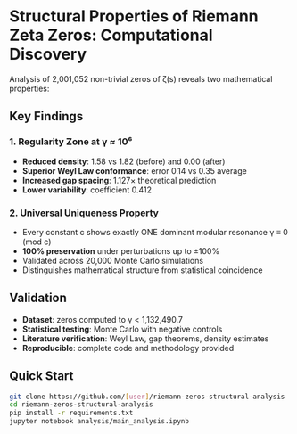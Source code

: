# Structural Properties of Riemann Zeta Zeros: Computational Discovery

Analysis of 2,001,052 non-trivial zeros of ζ(s) reveals two mathematical properties:

## Key Findings

### 1. Regularity Zone at γ ≈ 10⁶
- **Reduced density**: 1.58 vs 1.82 (before) and 0.00 (after)  
- **Superior Weyl Law conformance**: error 0.14 vs 0.35 average
- **Increased gap spacing**: 1.127× theoretical prediction
- **Lower variability**: coefficient 0.412

### 2. Universal Uniqueness Property
- Every constant c shows exactly ONE dominant modular resonance γ ≡ 0 (mod c)
- **100% preservation** under perturbations up to ±100%
- Validated across 20,000 Monte Carlo simulations
- Distinguishes mathematical structure from statistical coincidence

## Validation
- **Dataset**: zeros computed to γ < 1,132,490.7
- **Statistical testing**: Monte Carlo with negative controls
- **Literature verification**: Weyl Law, gap theorems, density estimates
- **Reproducible**: complete code and methodology provided

## Quick Start
```bash
git clone https://github.com/[user]/riemann-zeros-structural-analysis
cd riemann-zeros-structural-analysis
pip install -r requirements.txt
jupyter notebook analysis/main_analysis.ipynb
